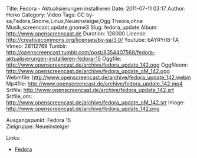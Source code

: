 Title: Fedora - Aktualisierungen installieren
Date: 2011-07-11 03:17
Author: Heiko
Category: Video
Tags: CC by-sa,Fedora,Gnome,Linux,Neueinsteiger,Ogg Theora,ohne Musik,screencast,update,gnome3
Slug: fedora_update
Album: http://www.openscreencast.de
Duration: 126000
License: http://creativecommons.org/licenses/by-sa/3.0/
Youtube: bAYRYrI8-TA
Vimeo: 26112769
Tumblr: http://openscreencast.tumblr.com/post/8354407568/fedora-aktualisierungen-installieren-fedora-15
Oggfile: http://www.openscreencast.de/archive/fedora_update_142.ogg
Oggfileom: http://www.openscreencast.de/archive/fedora_update_oM_142.ogg
Webmfile: http://www.openscreencast.de/archive/fedora_update_142.webm
Mp4file: http://www.openscreencast.de/archive/fedora_update_142.mp4
Srtfile: http://www.openscreencast.de/archive/fedora_update_142.srt
Srtfile_om: http://www.openscreencast.de/archive/fedora_update_oM_142.srt
Image: http://www.openscreencast.de/archive/fedora_update_142.png

Ausgangspunkt: Fedora 15  
Zielgruppe: Neueinsteiger  

Links:

  * [Fedora](http://fedoraproject.org/de/ "Fedora" )

